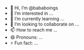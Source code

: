 - 👋 Hi, I’m @bababoings
- 👀 I’m interested in ...
- 🌱 I’m currently learning ...
- 💞️ I’m looking to collaborate on ...
- 📫 How to reach me ...
- 😄 Pronouns: ...
- ⚡ Fun fact: ...

<!---
bababoings/bababoings is a ✨ special ✨ repository because its `README.md` (this file) appears on your GitHub profile.
You can click the Preview link to take a look at your changes.
--->

